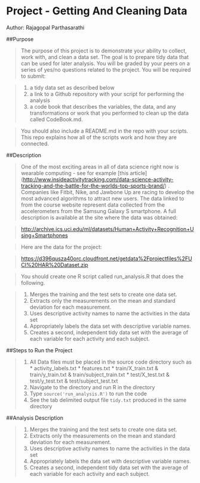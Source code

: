 # Project - Getting And Cleaning Data
Author: Rajagopal Parthasarathi


##Purpose
>The purpose of this project is to demonstrate your ability to collect, work with, and clean a data set. 
>The goal is to prepare tidy data that can be used for later analysis.
>You will be graded by your peers on a series of yes/no questions related to the project. You will be required to submit: 
 
>1. a tidy data set as described below
>2. a link to a Github repository with your script for performing the analysis
>3. a code book that describes the variables, the data, and any transformations or work that you 
   performed to clean up the data called CodeBook.md. 

>You should also include a README.md in the repo with your scripts. This repo explains how all of the scripts work and how they are connected. 


##Description
>One of the most exciting areas in all of data science right now is wearable computing - see for example [this article] (http://www.insideactivitytracking.com/data-science-activity-tracking-and-the-battle-for-the-worlds-top-sports-brand/) .
>Companies like Fitbit, Nike, and Jawbone Up are racing to develop the most advanced algorithms to attract new users. 
>The data linked to from the course website represent data collected from the accelerometers from the Samsung Galaxy S smartphone.
>A full description is available at the site where the data was obtained:

>http://archive.ics.uci.edu/ml/datasets/Human+Activity+Recognition+Using+Smartphones

>Here are the data for the project:

>https://d396qusza40orc.cloudfront.net/getdata%2Fprojectfiles%2FUCI%20HAR%20Dataset.zip

>You should create one R script called run_analysis.R that does the following. 

  >1. Merges the training and the test sets to create one data set.
  >2. Extracts only the measurements on the mean and standard deviation for each measurement. 
  >3. Uses descriptive activity names to name the activities in the data set
  >4. Appropriately labels the data set with descriptive variable names. 
  >5. Creates a second, independent tidy data set with the average of each variable for each activity and each subject. 


##Steps to Run the Project

>1. All Data files must be placed in the source code directory such as 
	* activity_labels.txt
	* features.txt
	* train/X_train.txt & train/y_train.txt & train/subject_train.txt
	* test/X_test.txt & test/y_test.txt & test/subject_test.txt
>2. Navigate to the directory and run R in the directory
>3. Type ```source('run_analysis.R')``` to run the code
>4. See the tab delimited output file ```tidy.txt``` produced in the same directory

##Analysis Description

>1. Merges the training and the test sets to create one data set.
>2. Extracts only the measurements on the mean and standard deviation for each measurement. 
>3. Uses descriptive activity names to name the activities in the data set
>4. Appropriately labels the data set with descriptive variable names. 
>5. Creates a second, independent tidy data set with the average of each variable for each activity and each subject. 
